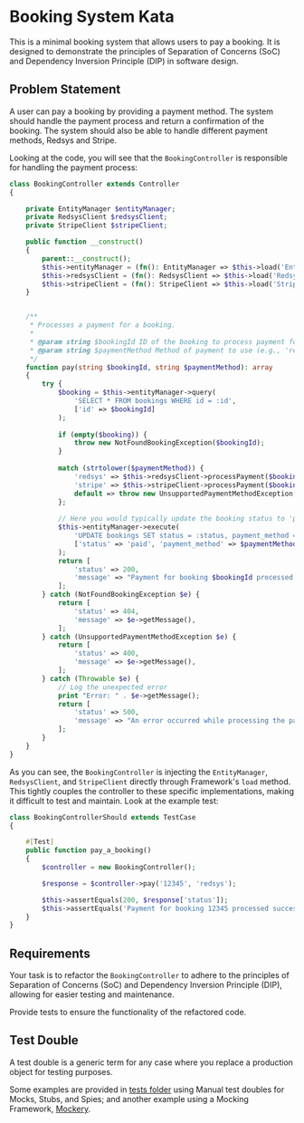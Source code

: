 # Booking System Kata

This is a minimal booking system that allows users to pay a booking. It is designed to demonstrate the principles of
Separation of Concerns (SoC) and Dependency Inversion Principle (DIP) in software design.

## Problem Statement

A user can pay a booking by providing a payment method. The system should handle the payment process and return a
confirmation of the booking. The system should also be able to handle different payment methods, Redsys and Stripe.

Looking at the code, you will see that the `BookingController` is responsible for handling the payment process:

```php
class BookingController extends Controller
{

    private EntityManager $entityManager;
    private RedsysClient $redsysClient;
    private StripeClient $stripeClient;

    public function __construct()
    {
        parent::__construct();
        $this->entityManager = (fn(): EntityManager => $this->load('EntityManager'))();
        $this->redsysClient = (fn(): RedsysClient => $this->load('RedsysClient'))();
        $this->stripeClient = (fn(): StripeClient => $this->load('StripeClient'))();
    }


    /**
     * Processes a payment for a booking.
     *
     * @param string $bookingId ID of the booking to process payment for.
     * @param string $paymentMethod Method of payment to use (e.g., 'redsys', 'stripe').
     */
    function pay(string $bookingId, string $paymentMethod): array
    {
        try {
            $booking = $this->entityManager->query(
                'SELECT * FROM bookings WHERE id = :id',
                ['id' => $bookingId]
            );
    
            if (empty($booking)) {
                throw new NotFoundBookingException($bookingId);
            }
    
            match (strtolower($paymentMethod)) {
                'redsys' => $this->redsysClient->processPayment($booking),
                'stripe' => $this->stripeClient->processPayment($booking),
                default => throw new UnsupportedPaymentMethodException($paymentMethod),
            };
    
            // Here you would typically update the booking status to 'paid' or similar
            $this->entityManager->execute(
                'UPDATE bookings SET status = :status, payment_method = :payment_method WHERE id = :id',
                ['status' => 'paid', 'payment_method' => $paymentMethod, 'id' => $bookingId]
            );
            return [
                'status' => 200,
                'message' => "Payment for booking $bookingId processed successfully using $paymentMethod."
            ];
        } catch (NotFoundBookingException $e) {
            return [
                'status' => 404,
                'message' => $e->getMessage(),
            ];
        } catch (UnsupportedPaymentMethodException $e) {
            return [
                'status' => 400,
                'message' => $e->getMessage(),
            ];
        } catch (Throwable $e) {
            // Log the unexpected error
            print "Error: " . $e->getMessage();
            return [
                'status' => 500,
                'message' => "An error occurred while processing the payment",
            ];
        }
    }
}
```

As you can see, the `BookingController` is injecting the `EntityManager`, `RedsysClient`, and `StripeClient` directly
through Framework's `load` method. This tightly couples the controller to these specific implementations, making it
difficult to test and maintain. Look at the example test:

```php
class BookingControllerShould extends TestCase
{

    #[Test]
    public function pay_a_booking()
    {
        $controller = new BookingController();

        $response = $controller->pay('12345', 'redsys');

        $this->assertEquals(200, $response['status']);
        $this->assertEquals('Payment for booking 12345 processed successfully using redsys.', $response['message']);
    }
}
```

## Requirements

Your task is to refactor the `BookingController` to adhere to the principles of Separation of Concerns (SoC) and
Dependency Inversion Principle (DIP), allowing for easier testing and maintenance.

Provide tests to ensure the functionality of the refactored code.

## Test Double

A test double is a generic term for any case where you replace a production object for testing purposes.

Some examples are provided in [tests folder](tests/Example) using Manual test doubles for Mocks, Stubs, and Spies; and
another example using a Mocking Framework, [Mockery](https://docs.mockery.io/en/stable/).
